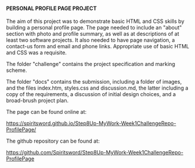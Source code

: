 #### PERSONAL PROFILE PAGE PROJECT

The aim of this project was to demonstrate basic HTML and CSS skills by building a personal profile page. The page needed to include an "about" section with photo and profile summary, as well as at descriptions of at least two software  projects. It also needed to have page navigation, a contact-us form and email and phone links. Appropriate use of basic HTML and CSS was a requisite.

The folder "challenge" contains the project specification and marking scheme.

The folder "docs" contains the submission, including a folder of images, and the files index.htm, styles.css and discussion.md, the latter including a copy of the requirements, a discussion of initial design choices, and a broad-brush project plan.

The page can be found online at: 

https://spiritsword.github.io/Step8Up-MyWork-Week1ChallengeRepo-ProfilePage/

The github repository can be found at:

https://github.com/Spiritsword/Step8Up-MyWork-Week1ChallengeRepo-ProfilePage


